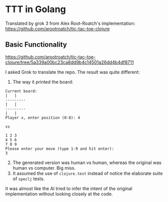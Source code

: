 # TTT in Golang

Translated by grok 3 from Alex Root-Roatch's implementation: https://github.com/arootroatch/tic-tac-toe-clojure

## Basic Functionality

https://github.com/arootroatch/tic-tac-toe-clojure/tree/5a339a00bc23ca8dd9b4c14501a26dd4b4df8711

I asked Grok to translate the repo.  The result was quite different:
1. The way it printed the board:
```
Current board:
|   |
---------
|   |
---------
|   |  
Player x, enter position (0-8): 4

vs

1 2 3
4 5 6
7 8 9
Please enter your move (type 1-9 and hit enter):
3
```
2. The generated version was human vs human, whereas the original was human vs computer.  Big miss.
3. It assumed the use of `clojure.test` instead of notice the elaborate suite of `speclj` tests. 

It was almost like the AI tried to infer the intent of the original implementation without looking closely at the code.
